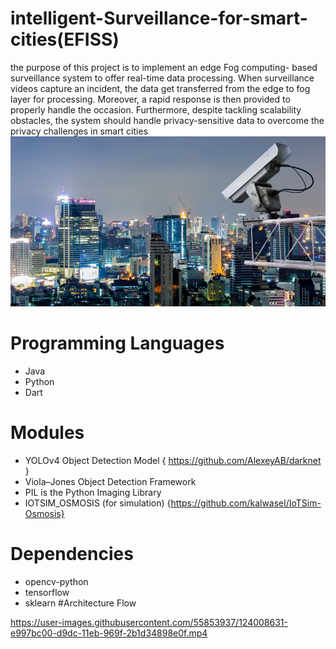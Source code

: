 # intelligent-Surveillance-for-smart-cities(EFISS)

the purpose of this project is to implement an edge Fog computing- based surveillance system to offer real-time data processing. When surveillance videos capture an incident, the data get transferred from the edge to fog layer for processing. Moreover, a rapid response is then provided to properly handle the occasion. Furthermore, despite tackling scalability obstacles, the system should handle privacy-sensitive data to overcome the privacy challenges in smart cities
![Image description](https://github.com/SandraFW/intelligent-Surveillance-for-smart-cities/blob/master/gallery/security.jpg)

# Programming Languages 
* Java
* Python
* Dart

# Modules   
 * YOLOv4 Object Detection Model { https://github.com/AlexeyAB/darknet }
 * Viola–Jones Object Detection Framework
 * PIL is the Python Imaging Library 
 * IOTSIM_OSMOSIS (for simulation) {https://github.com/kalwasel/IoTSim-Osmosis}
# Dependencies
* opencv-python 
* tensorflow
* sklearn
#Architecture Flow


https://user-images.githubusercontent.com/55853937/124008631-e997bc00-d9dc-11eb-969f-2b1d34898e0f.mp4


